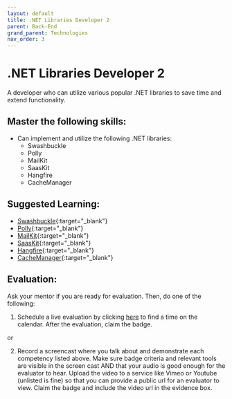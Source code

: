 ```yaml
---
layout: default
title: .NET Libraries Developer 2
parent: Back-End
grand_parent: Technologies
nav_order: 3
---
```

# .NET Libraries Developer 2

A developer who can utilize various popular .NET libraries to save time and extend functionality.

## Master the following skills:

- Can implement and utilize the following .NET libraries:
  - Swashbuckle
  - Polly
  - MailKit
  - SaasKit
  - Hangfire
  - CacheManager

## Suggested Learning:

- [Swashbuckle](https://github.com/domaindrivendev/Swashbuckle.AspNetCore){:target="\_blank"}
- [Polly](https://github.com/App-vNext/Polly){:target="\_blank"}
- [MailKit](https://github.com/jstedfast/MailKit){:target="\_blank"}
- [SaasKit](https://github.com/saaskit/saaskit){:target="\_blank"}
- [Hangfire](http://hangfire.io/){:target="\_blank"}
- [CacheManager](https://github.com/MichaCo/CacheManager){:target="\_blank"}

## Evaluation:

Ask your mentor if you are ready for evaluation. Then, do one of the following:

1. Schedule a live evaluation by clicking [here](https://api.logro.io/widget/appointment/codex-evals/full-stack) to find a time on the calendar. After the evaluation, claim the badge.

or

2. Record a screencast where you talk about and demonstrate each competency listed above. Make sure badge criteria and relevant tools are visible in the screen cast AND that your audio is good enough for the evaluator to hear. Upload the video to a service like Vimeo or Youtube (unlisted is fine) so that you can provide a public url for an evaluator to view. Claim the badge and include the video url in the evidence box.

